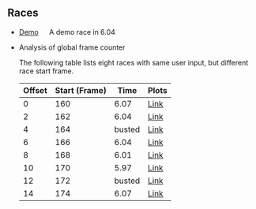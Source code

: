 ## Races

* [Demo](plots/race_demo.svg) &emsp; A demo race in 6.04
* Analysis of global frame counter

  The following table lists eight races with same user input, but different
  race start frame.

  | Offset | Start (Frame) | Time   | Plots                            |
  |--------|---------------|--------|----------------------------------|
  | 0      | 160           | 6.07   | [Link](plots/race_demo_ofs0.svg) |
  | 2      | 162           | 6.04   | [Link](plots/race_demo_ofs2.svg) |
  | 4      | 164           | busted | [Link](plots/race_demo_ofs4.svg) |
  | 6      | 166           | 6.04   | [Link](plots/race_demo_ofs6.svg) |
  | 8      | 168           | 6.01   | [Link](plots/race_demo_ofs8.svg) |
  | 10     | 170           | 5.97   | [Link](plots/race_demo_ofsA.svg) |
  | 12     | 172           | busted | [Link](plots/race_demo_ofsC.svg) |
  | 14     | 174           | 6.07   | [Link](plots/race_demo_ofsE.svg) |
